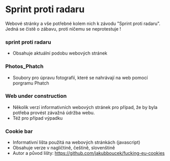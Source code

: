# Sprint proti radaru
Webové stránky a vše potřebné kolem nich k závodu "Sprint proti radaru". Jedná se čistě o zábavu, proti ničemu se neprotestuje !

### sprint proti radaru
- Obsahuje aktuální podobu webových stránek

### Photos_Phatch 
- Soubory pro úpravu  fotografií, které se nahrávají na web pomocí porgramu Phatch 

### Web under construction
- Několik verzí informativních webových stránek pro případ, že by byla potřeba provést závažná údržba webu.
- Též pro případ výpadku

### Cookie bar
- Informativní lišta použitá na webových stránkách (javascript)
- Obsahuje verze v nagličtině, češtině, slovenštině 
- Autor a původ lišty: https://github.com/jakubboucek/fucking-eu-cookies
